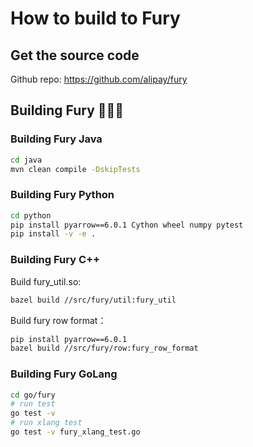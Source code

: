 # How to build to Fury

## Get the source code

Github repo: https://github.com/alipay/fury

## Building Fury 🏋🏿‍♀️

### Building Fury Java

```bash
cd java
mvn clean compile -DskipTests
```

### Building Fury Python

```bash
cd python
pip install pyarrow==6.0.1 Cython wheel numpy pytest
pip install -v -e .
```

### Building Fury C++

Build fury_util.so:

```bash
bazel build //src/fury/util:fury_util
```

Build fury row format：

```bash
pip install pyarrow==6.0.1
bazel build //src/fury/row:fury_row_format
```

### Building Fury GoLang

```bash
cd go/fury
# run test
go test -v
# run xlang test
go test -v fury_xlang_test.go
```

